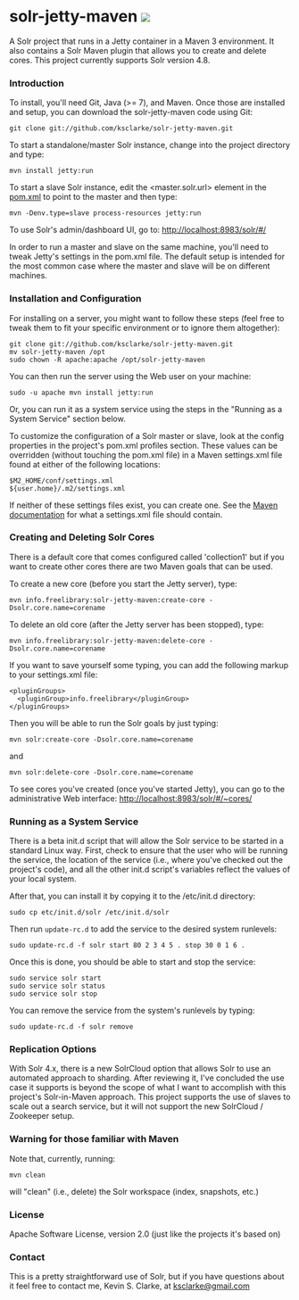 # solr-jetty-maven <a href="https://travis-ci.org/ksclarke/solr-jetty-maven"><img src="https://travis-ci.org/ksclarke/solr-jetty-maven.png?branch=master"/></a>

A Solr project that runs in a Jetty container in a Maven 3 environment. It also contains a Solr Maven plugin that allows you to create and delete cores.  This project currently supports Solr version 4.8.

### Introduction

To install, you'll need Git, Java (>= 7), and Maven. Once those are installed and setup, you can download the solr-jetty-maven code using Git:

    git clone git://github.com/ksclarke/solr-jetty-maven.git

To start a standalone/master Solr instance, change into the project directory and type:

    mvn install jetty:run

To start a slave Solr instance, edit the <master.solr.url> element in the <a href="https://github.com/ksclarke/solr-jetty-maven/blob/master/pom.xml">pom.xml</a> to point to the master and then type:

    mvn -Denv.type=slave process-resources jetty:run

To use Solr's admin/dashboard UI, go to: <a href="http://localhost:8983/solr/#/">http://localhost:8983/solr/#/</a>

In order to run a master and slave on the same machine, you'll need to tweak Jetty's settings in the pom.xml file. The default setup is intended for the most common case where the master and slave will be on different machines.

### Installation and Configuration
  
For installing on a server, you might want to follow these steps (feel free to tweak them to fit your specific environment or to ignore them altogether):

    git clone git://github.com/ksclarke/solr-jetty-maven.git
    mv solr-jetty-maven /opt
    sudo chown -R apache:apache /opt/solr-jetty-maven

You can then run the server using the Web user on your machine:

    sudo -u apache mvn install jetty:run

Or, you can run it as a system service using the steps in the "Running as a System Service" section below.

To customize the configuration of a Solr master or slave, look at the config properties in the project's pom.xml profiles section. These values can be overridden (without touching the pom.xml file) in a Maven settings.xml file found at either of the following locations:

    $M2_HOME/conf/settings.xml
    ${user.home}/.m2/settings.xml

If neither of these settings files exist, you can create one. See the <a href="http://maven.apache.org/settings.html">Maven documentation</a> for what a settings.xml file should contain.

### Creating and Deleting Solr Cores

There is a default core that comes configured called 'collection1' but if you want to create other cores there are two Maven goals that can be used.

To create a new core (before you start the Jetty server), type:

    mvn info.freelibrary:solr-jetty-maven:create-core -Dsolr.core.name=corename

To delete an old core (after the Jetty server has been stopped), type:

    mvn info.freelibrary:solr-jetty-maven:delete-core -Dsolr.core.name=corename

If you want to save yourself some typing, you can add the following markup to your settings.xml file:

    <pluginGroups>
      <pluginGroup>info.freelibrary</pluginGroup>
    </pluginGroups>

Then you will be able to run the Solr goals by just typing:

    mvn solr:create-core -Dsolr.core.name=corename

and

    mvn solr:delete-core -Dsolr.core.name=corename

To see cores you've created (once you've started Jetty), you can go to the administrative Web interface: <a href="http://localhost:8983/solr/#/~cores/">http://localhost:8983/solr/#/~cores/</a>

### Running as a System Service

There is a beta init.d script that will allow the Solr service to be started in a standard Linux way. First, check to ensure that the user who will be running the service, the location of the service (i.e., where you've checked out the project's code), and all the other init.d script's variables reflect the values of your local system.

After that, you can install it by copying it to the /etc/init.d directory:

    sudo cp etc/init.d/solr /etc/init.d/solr

Then run `update-rc.d` to add the service to the desired system runlevels:

    sudo update-rc.d -f solr start 80 2 3 4 5 . stop 30 0 1 6 .

Once this is done, you should be able to start and stop the service:

    sudo service solr start
    sudo service solr status
    sudo service solr stop

You can remove the service from the system's runlevels by typing:

    sudo update-rc.d -f solr remove

### Replication Options

With Solr 4.x, there is a new SolrCloud option that allows Solr to use an automated approach to sharding. After reviewing it, I've concluded the use case it supports is beyond the scope of what I want to accomplish with this project's Solr-in-Maven approach. This project supports the use of slaves to scale out a search service, but it will not support the new SolrCloud / Zookeeper setup.

### Warning for those familiar with Maven

Note that, currently, running:

    mvn clean

will "clean" (i.e., delete) the Solr workspace (index, snapshots, etc.)

### License

Apache Software License, version 2.0 (just like the projects it's based on)

### Contact

This is a pretty straightforward use of Solr, but if you have questions about it feel free to contact me, Kevin S. Clarke, at ksclarke@gmail.com
